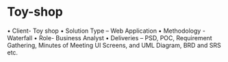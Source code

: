 # Toy-shop
• Client- Toy shop  • Solution Type – Web Application  • Methodology - Waterfall  • Role- Business Analyst  • Deliveries – PSD, POC, Requirement Gathering, Minutes of Meeting  UI Screens, and UML Diagram, BRD and SRS etc.
